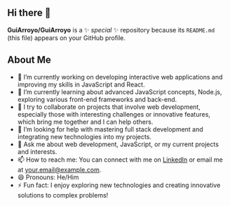 ## Hi there 👋

**GuiArroyo/GuiArroyo** is a ✨ _special_ ✨ repository because its `README.md` (this file) appears on your GitHub profile.

## About Me
- 🔭 I’m currently working on developing interactive web applications and improving my skills in JavaScript and React.
- 🌱 I’m currently learning about advanced JavaScript concepts, Node.js, exploring various front-end frameworks and back-end.
- 👯 I try to collaborate on projects that involve web development, especially those with interesting challenges or innovative features, which bring me together and I can help others.
- 🤔 I’m looking for help with mastering full stack development and integrating new technologies into my projects.
- 💬 Ask me about web development, JavaScript, or my current projects and interests.
- 📫 How to reach me: You can connect with me on [LinkedIn](https://www.linkedin.com/in/guilherme-arroyo-094527146/) or email me at [your.email@example.com](mailto:your.email@example.com).
- 😄 Pronouns: He/Him
- ⚡ Fun fact: I enjoy exploring new technologies and creating innovative solutions to complex problems!


